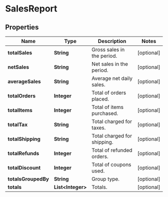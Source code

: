 

# SalesReport


## Properties

Name | Type | Description | Notes
------------ | ------------- | ------------- | -------------
**totalSales** | **String** | Gross sales in the period. |  [optional]
**netSales** | **String** | Net sales in the period. |  [optional]
**averageSales** | **String** | Average net daily sales. |  [optional]
**totalOrders** | **Integer** | Total of orders placed. |  [optional]
**totalItems** | **Integer** | Total of items purchased. |  [optional]
**totalTax** | **String** | Total charged for taxes. |  [optional]
**totalShipping** | **String** | Total charged for shipping. |  [optional]
**totalRefunds** | **Integer** | Total of refunded orders. |  [optional]
**totalDiscount** | **Integer** | Total of coupons used. |  [optional]
**totalsGroupedBy** | **String** | Group type. |  [optional]
**totals** | **List&lt;Integer&gt;** | Totals. |  [optional]




